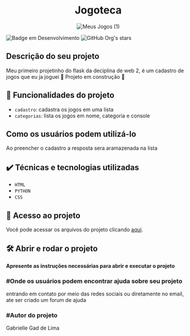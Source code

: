 <h1 align="center"> Jogoteca </h1>

<div align="center"> 
  
![Meus Jogos (1)](https://user-images.githubusercontent.com/72274040/182635617-5a2c1f1f-9fe5-4337-97e1-701d2d971151.png)

</div>

![Badge em Desenvolvimento](http://img.shields.io/static/v1?label=STATUS&message=EM%20DESENVOLVIMENTO&color=GREEN&style=for-the-badge)
![GitHub Org's stars](https://img.shields.io/github/stars/camilafernanda?style=social)

<h2> Descrição do seu projeto</h2>

Meu primeiro projetinho do flask da deciplina de web 2, é um cadastro de jogos que eu ja joguei :construction: Projeto em construção :construction:

## :hammer: Funcionalidades do projeto

- `cadastro`: cadastra os jogos em uma lista 
- `categorias`: lista os jogos em nome, categoria e console   

## Como os usuários podem utilizá-lo

Ao preencher o cadastro a resposta sera aramazenada na lista

## ✔️ Técnicas e tecnologias utilizadas

- ``HTML``
- ``PYTHON``
- ``CSS``

## 📁 Acesso ao projeto
Você pode acessar os arquivos do projeto clicando [aqui]().

## 🛠️ Abrir e rodar o projeto

**Apresente as instruções necessárias para abrir e executar o projeto**

<h3>#Onde os usuários podem encontrar ajuda sobre seu projeto</h3>

entrando em contato por meio das redes sociais ou diretamente no email, ate ser criado um forum de ajuda

<h3>#Autor do projeto</h3>

Gabrielle Gad de Lima 
  
